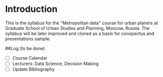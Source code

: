 # Introduction

This is the syllabus for the "Metropolitan data" course for urban planers at Graduate School of Urban Studies and Planning, Moscow, Russia. The syllabus will be later improved and cloned as a basis for conspectus and presentations sample.

##Log (to be done)

- [ ] Course Calendar
- [ ] Lecturers: Data Science, Decision Making
- [ ] Update Bibliography 